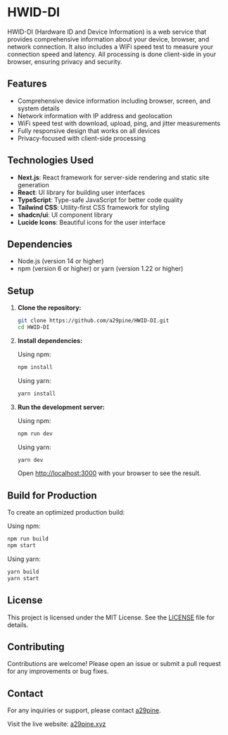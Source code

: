# HWID-DI

HWID-DI (Hardware ID and Device Information) is a web service that provides comprehensive information about your device, browser, and network connection. It also includes a WiFi speed test to measure your connection speed and latency. All processing is done client-side in your browser, ensuring privacy and security.

## Features

- Comprehensive device information including browser, screen, and system details
- Network information with IP address and geolocation
- WiFi speed test with download, upload, ping, and jitter measurements
- Fully responsive design that works on all devices
- Privacy-focused with client-side processing

## Technologies Used

- **Next.js**: React framework for server-side rendering and static site generation
- **React**: UI library for building user interfaces
- **TypeScript**: Type-safe JavaScript for better code quality
- **Tailwind CSS**: Utility-first CSS framework for styling
- **shadcn/ui**: UI component library
- **Lucide Icons**: Beautiful icons for the user interface

## Dependencies

- Node.js (version 14 or higher)
- npm (version 6 or higher) or yarn (version 1.22 or higher)

## Setup

1. **Clone the repository:**

   ```bash
   git clone https://github.com/a29pine/HWID-DI.git
   cd HWID-DI
   ```

2. **Install dependencies:**

   Using npm:

   ```bash
   npm install
   ```

   Using yarn:

   ```bash
   yarn install
   ```

3. **Run the development server:**

   Using npm:

   ```bash
   npm run dev
   ```

   Using yarn:

   ```bash
   yarn dev
   ```

   Open [http://localhost:3000](http://localhost:3000) with your browser to see the result.

## Build for Production

To create an optimized production build:

Using npm:

```bash
npm run build
npm start
```

Using yarn:

```bash
yarn build
yarn start
```

## License

This project is licensed under the MIT License. See the [LICENSE](LICENSE) file for details.

## Contributing

Contributions are welcome! Please open an issue or submit a pull request for any improvements or bug fixes.

## Contact

For any inquiries or support, please contact [a29pine](https://github.com/a29pine).

Visit the live website: [a29pine.xyz](https://hwid.a29pine.xyz)